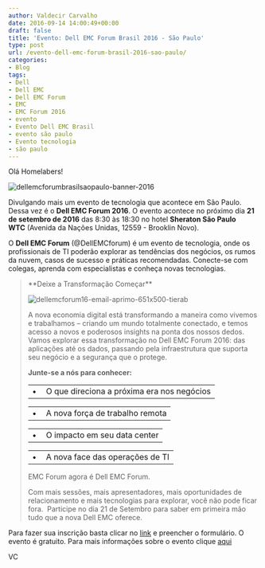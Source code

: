 ```yaml
---
author: Valdecir Carvalho
date: 2016-09-14 14:00:49+00:00
draft: false
title: 'Evento: Dell EMC Forum Brasil 2016 - São Paulo'
type: post
url: /evento-dell-emc-forum-brasil-2016-sao-paulo/
categories:
- Blog
tags:
- Dell
- Dell EMC
- Dell EMC Forum
- EMC
- EMC Forum 2016
- evento
- Evento Dell EMC Brasil
- evento são paulo
- Evento tecnologia
- são paulo
---
```


Olá Homelabers!

![dellemcforumbrasilsaopaulo-banner-2016](/imagens/2016/09/dellemcforumbrasilsaopaulo-banner-2016.png)


Divulgando mais um evento de tecnologia que acontece em São Paulo. Dessa vez é o **Dell EMC Forum 2016**. O evento acontece no próximo dia **21 de setembro de 2016** das 8:30 às 18:30 no hotel **Sheraton São Paulo WTC** (Avenida da Nações Unidas, 12559 - Brooklin Novo).

O **Dell EMC Forum** (@DellEMCforum) é um evento de tecnologia, onde os profissionais de TI poderão explorar as tendências dos negócios, os rumos da nuvem, casos de sucesso e práticas recomendadas. Conecte-se com colegas, aprenda com especialistas e conheça novas tecnologias.

<!-- more -->



<blockquote>**Deixe a Transformação Começar**

![dellemcforum16-email-aprimo-651x500-tierab](/imagens/2016/09/DellEMCForum16-Email-Aprimo-651x500-TierAB.jpg)


A nova economia digital está transformando a maneira como vivemos e trabalhamos – criando um mundo totalmente conectado, e temos acesso a novos e poderosos insights na ponta dos nossos dedos.
Vamos explorar essa transformação no Dell EMC Forum 2016: das aplicações até os dados, passando pela infraestrutura que suporta seu negócio e a segurança que o protege.

**Junte-se a nós para conhecer:**
<table cellpadding="0" width="100%" cellspacing="0" border="0" >
<tbody >
<tr >

> <td width="12" class="mobileBodyFont" valign="top" >•
> </td>

> <td class="mobileBodyFont" >O que direciona a próxima era nos negócios
> </td>
</tr>
</tbody>
</table>
<table cellpadding="0" width="100%" cellspacing="0" border="0" >
<tbody >
<tr >

> <td width="12" class="mobileBodyFont" valign="top" >•
> </td>

> <td class="mobileBodyFont" >A nova força de trabalho remota
> </td>
</tr>
</tbody>
</table>
<table cellpadding="0" width="100%" cellspacing="0" border="0" >
<tbody >
<tr >

> <td width="12" class="mobileBodyFont" valign="top" >•
> </td>

> <td class="mobileBodyFont" >O impacto em seu data center
> </td>
</tr>
</tbody>
</table>
<table cellpadding="0" width="100%" cellspacing="0" border="0" >
<tbody >
<tr >

> <td width="12" class="mobileBodyFont" valign="top" >•
> </td>

> <td class="mobileBodyFont" >A nova face das operações de TI
> </td>
</tr>
</tbody>
</table>
EMC Forum agora é Dell EMC Forum.

Com mais sessões, mais apresentadores, mais oportunidades de relacionamento e mais tecnologias para explorar, você não pode ficar fora.  Participe no dia 21 de Setembro para saber em primeira mão tudo que a nova Dell EMC oferece.</blockquote>



Para fazer sua inscrição basta clicar no [link](http://bit.ly/2c9EFmU) e preencher o formulário. O evento é gratuito. Para mais informações sobre o evento clique [aqui](http://brazil.emc.com/campaign/global/forum/event.htm)

VC
